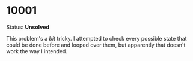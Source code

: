 10001
=====

Status: **Unsolved**

This problem's a _bit_ tricky. I attempted to check every possible
state that could be done before and looped over them, but apparently
that doesn't work the way I intended.
